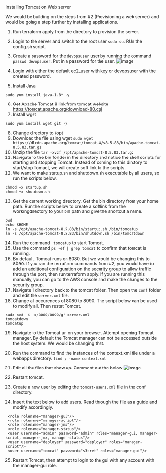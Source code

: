 Installing Tomcat on Web server

We would be building on the steps from #2 (Provisioning a web server) and would be going a step further by installing applications.

1)   Run terraform apply from the directory to provision the server.
2)   Login to the server and switch to the root user ``` sudo su ```. RUn the config.sh script.
3)   Create a password for the ``` devopsuser ``` user by running the command ``` passwd devopsuser ```. Put in a password for the user.
![image](https://user-images.githubusercontent.com/35563797/197331940-2a3fa787-2215-4206-a3f5-19a6cab17348.png)

4)   Login with either the default ec2_user with key or devopsuser with the created password.
5)   Install Java
```
sudo yum install java-1.8* -y
```

6)   Get Apache Tomcat 8 link from tomcat website https://tomcat.apache.org/download-80.cgi
7)   Install wget
```
sudo yum install wget git -y 
```

8)   Change directory to /opt
9)   Download the file using wget ``` sudo wget https://dlcdn.apache.org/tomcat/tomcat-8/v8.5.83/bin/apache-tomcat-8.5.83.tar.gz ```
10)  Unzip the file ``` tar -xvzf /opt/apache-tomcat-8.5.83.tar.gz ```
11)  Navigate to the bin forlder in the directory and notice the shell scripts for starting and stopping Tomcat. Instead of coming to this dirctory to start/stop Tomact, we will create soft link to the scripts.
12)  We want to make statup.sh and shutdown.sh executable by all users, so run the scripts below.
```
chmod +x startup.sh 
chmod +x shutdown.sh
```

13)  Get the current working directory. Get the bin directory from your home path. Run the scripts below to create a softlink from the workingdirectory to your bin path and give the shortcut a name.
```
pwd
echo $HOME
ln -s /opt/apache-tomcat-8.5.83/bin/startup.sh /bin/tomcatup
ln -s /opt/apache-tomcat-8.5.83/bin/shutdown.sh /bin/tomcatdown
```

14)  Run the command ``` tomcatup``` to start Tomcat.
15)  Use the command ``` ps -ef | grep tomcat ``` to confirm that tomcat is running.
16)  By default, Tomcat runs on 8080. But we would be changing this to 8090. If you ran the terraform commands from #2, you would have to add an additional configuration on the security group to allow traffic through the port, then run terraform apply. If you are running this manually, you can go to the AWS console and make the changes to the security group.
17)  Navigate 1 directory back to the tomcat folder. Then open the ``` conf ``` folder and edit the ``` server.xml ``` file.
18)  Change all occurences of 8080 to 8090. The script below can be used to modify all. Then restat Tomcat.
```
sudo sed -i 's/8080/8090/g' server.xml
tomcatdown
tomcatup
```

19)  Navigate to the Tomcat url on your browser. Attempt opening Tomcat manager. By default the Tomcat manager can not be accessed outside the host system. We would be changing that.
20)  Run the command to find the instances of the context.xml file under a webapps directory. ``` find / -name context.xml ```
21)  Edit all the files that show up. Comment out the below
![image](https://user-images.githubusercontent.com/35563797/197335386-4d0de6c4-7517-494c-ae81-67d28aa5e1d6.png)

22)  Restart tomcat.
23)  Create a new user by editing the ``` tomcat-users.xml ``` file in the conf directory.
24)  Insert the text below to add users. Read through the file as a guide and modify accordingly.
```
 <role rolename="manager-gui"/>
 <role rolename="manager-script"/>
 <role rolename="manager-jmx"/>
 <role rolename="manager-status"/>
 <user username="admin" password="admin" roles="manager-gui, manager-script, manager-jmx, manager-status"/>
 <user username="deployer" password="deployer" roles="manager-script"/>
 <user username="tomcat" password="s3cret" roles="manager-gui"/>
```

25)  Restart Tomcat, then attempt to login to the gui with any account with the manager-gui role.
